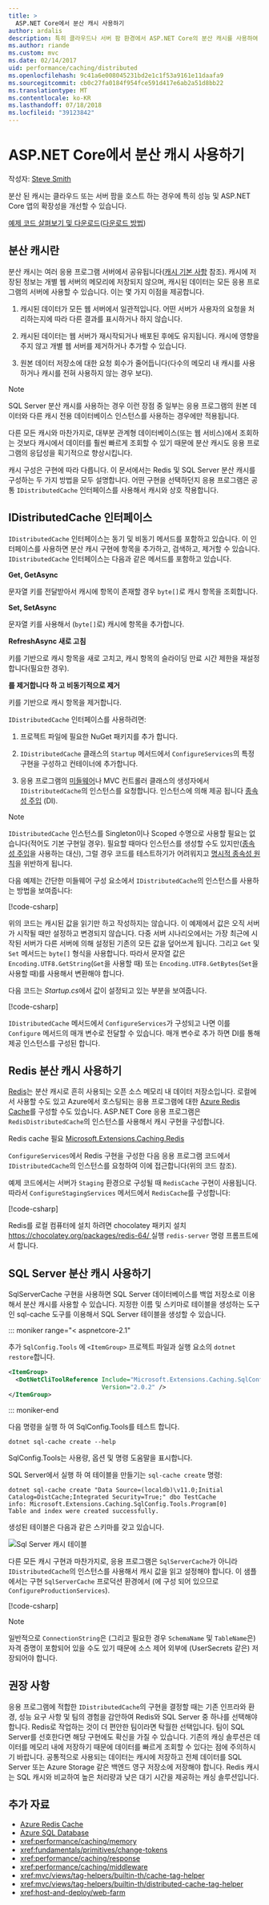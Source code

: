 ```yaml
---
title: >
  ASP.NET Core에서 분산 캐시 사용하기
author: ardalis
description: 특히 클라우드나 서버 팜 환경에서 ASP.NET Core의 분산 캐시를 사용하여 응용 프로그램의 성능 및 확장성을 개선하는 방법을 알아봅니다.
ms.author: riande
ms.custom: mvc
ms.date: 02/14/2017
uid: performance/caching/distributed
ms.openlocfilehash: 9c41a6e008045231bd2e1c1f53a9161e11daafa9
ms.sourcegitcommit: cb0c27fa0184f954fce591d417e6ab2a51d8bb22
ms.translationtype: MT
ms.contentlocale: ko-KR
ms.lasthandoff: 07/18/2018
ms.locfileid: "39123842"
---
```

# <a name="work-with-a-distributed-cache-in-aspnet-core"></a>ASP.NET Core에서 분산 캐시 사용하기


작성자: [Steve Smith](https://ardalis.com/)

분산 된 캐시는 클라우드 또는 서버 팜을 호스트 하는 경우에 특히 성능 및 ASP.NET Core 앱의 확장성을 개선할 수 있습니다.

[예제 코드 살펴보기 및 다운로드](https://github.com/aspnet/Docs/tree/master/aspnetcore/performance/caching/distributed/sample)([다운로드 방법](xref:tutorials/index#how-to-download-a-sample))

## <a name="what-is-a-distributed-cache"></a>분산 캐시란

분산 캐시는 여러 응용 프로그램 서버에서 공유됩니다([캐시 기본 사항](memory.md#caching-basics) 참조). 캐시에 저장된 정보는 개별 웹 서버의 메모리에 저장되지 않으며, 캐시된 데이터는 모든 응용 프로그램의 서버에 사용할 수 있습니다. 이는 몇 가지 이점을 제공합니다.

1. 캐시된 데이터가 모든 웹 서버에서 일관적입니다. 어떤 서버가 사용자의 요청을 처리하는지에 따라 다른 결과를 표시하거나 하지 않습니다.

2. 캐시된 데이터는 웹 서버가 재시작되거나 배포된 후에도 유지됩니다. 캐시에 영향을 주지 않고 개별 웹 서버를 제거하거나 추가할 수 있습니다.

3. 원본 데이터 저장소에 대한 요청 회수가 줄어듭니다(다수의 메모리 내 캐시를 사용하거나 캐시를 전혀 사용하지 않는 경우 보다).

> [!NOTE]
> SQL Server 분산 캐시를 사용하는 경우 이런 장점 중 일부는 응용 프로그램의 원본 데이터와 다른 캐시 전용 데이터베이스 인스턴스를 사용하는 경우에만 적용됩니다.

다른 모든 캐시와 마찬가지로, 대부분 관계형 데이터베이스(또는 웹 서비스)에서 조회하는 것보다 캐시에서 데이터를 훨씬 빠르게 조회할 수 있기 때문에 분산 캐시도 응용 프로그램의 응답성을 획기적으로 향상시킵니다.

캐시 구성은 구현에 따라 다릅니다. 이 문서에서는 Redis 및 SQL Server 분산 캐시를 구성하는 두 가지 방법을 모두 설명합니다. 어떤 구현을 선택하던지 응용 프로그램은 공통 `IDistributedCache` 인터페이스를 사용해서 캐시와 상호 작용합니다.


## <a name="the-idistributedcache-interface"></a>IDistributedCache 인터페이스

`IDistributedCache` 인터페이스는 동기 및 비동기 메서드를 포함하고 있습니다. 이 인터페이스를 사용하면 분산 캐시 구현에 항목을 추가하고, 검색하고, 제거할 수 있습니다. `IDistributedCache` 인터페이스는 다음과 같은 메서드를 포함하고 있습니다.

**Get, GetAsync**

문자열 키를 전달받아서 캐시에 항목이 존재할 경우 `byte[]`로 캐시 항목을 조회합니다.

**Set, SetAsync**

문자열 키를 사용해서 (`byte[]`로) 캐시에 항목을 추가합니다.

**RefreshAsync 새로 고침**

키를 기반으로 캐시 항목을 새로 고치고, 캐시 항목의 슬라이딩 만료 시간 제한을 재설정합니다(필요한 경우).

**를 제거합니다 하 고 비동기적으로 제거**

키를 기반으로 캐시 항목을 제거합니다.

`IDistributedCache` 인터페이스를 사용하려면:

   1. 프로젝트 파일에 필요한 NuGet 패키지를 추가 합니다.

   2. `IDistributedCache` 클래스의 `Startup` 메서드에서 `ConfigureServices`의 특정 구현을 구성하고 컨테이너에 추가합니다.

   3. 응용 프로그램의 [미들웨어](xref:fundamentals/middleware/index)나 MVC 컨트롤러 클래스의 생성자에서 `IDistributedCache`의 인스턴스를 요청합니다. 인스턴스에 의해 제공 됩니다 [종속성 주입](../../fundamentals/dependency-injection.md) (DI).

> [!NOTE]
> `IDistributedCache` 인스턴스를 Singleton이나 Scoped 수명으로 사용할 필요는 없습니다(적어도 기본 구현일 경우). 필요할 때마다 인스턴스를 생성할 수도 있지만([종속성 주입](../../fundamentals/dependency-injection.md)을 사용하는 대신), 그럴 경우 코드를 테스트하기가 어려워지고 [명시적 종속성 원칙](http://deviq.com/explicit-dependencies-principle/)을 위반하게 됩니다.

다음 예제는 간단한 미들웨어 구성 요소에서 `IDistributedCache`의 인스턴스를 사용하는 방법을 보여줍니다:

[!code-csharp[](distributed/sample/src/DistCacheSample/StartTimeHeader.cs)]

위의 코드는 캐시된 값을 읽기만 하고 작성하지는 않습니다. 이 예제에서 값은 오직 서버가 시작될 때만 설정하고 변경되지 않습니다. 다중 서버 시나리오에서는 가장 최근에 시작된 서버가 다른 서버에 의해 설정된 기존의 모든 값을 덮어쓰게 됩니다. 그리고 `Get` 및 `Set` 메서드는 `byte[]` 형식을 사용합니다. 따라서 문자열 값은 `Encoding.UTF8.GetString`(`Get`을 사용할 때) 또는 `Encoding.UTF8.GetBytes`(`Set`을 사용할 때)를 사용해서 변환해야 합니다.

다음 코드는 *Startup.cs*에서 값이 설정되고 있는 부분을 보여줍니다.

[!code-csharp[](distributed/sample/src/DistCacheSample/Startup.cs?name=snippet1)]

`IDistributedCache` 메서드에서 `ConfigureServices`가 구성되고 나면 이를 `Configure` 메서드의 매개 변수로 전달할 수 있습니다. 매개 변수로 추가 하면 DI를 통해 제공 인스턴스를 구성된 합니다.

## <a name="using-a-redis-distributed-cache"></a>Redis 분산 캐시 사용하기

[Redis](https://redis.io/)는 분산 캐시로 흔히 사용되는 오픈 소스 메모리 내 데이터 저장소입니다. 로컬에서 사용할 수도 있고 Azure에서 호스팅되는 응용 프로그램에 대한 [Azure Redis Cache](https://azure.microsoft.com/services/cache/)를 구성할 수도 있습니다.  ASP.NET Core 응용 프로그램은 `RedisDistributedCache`의 인스턴스를 사용해서 캐시 구현을 구성합니다.

Redis cache 필요 [Microsoft.Extensions.Caching.Redis](https://www.nuget.org/packages/Microsoft.Extensions.Caching.Redis/)

`ConfigureServices`에서 Redis 구현을 구성한 다음 응용 프로그램 코드에서 `IDistributedCache`의 인스턴스를 요청하여 이에 접근합니다(위의 코드 참조).

예제 코드에서는 서버가 `Staging` 환경으로 구성될 때 `RedisCache` 구현이 사용됩니다. 따라서 `ConfigureStagingServices` 메서드에서 `RedisCache`를 구성합니다:

[!code-csharp[](distributed/sample/src/DistCacheSample/Startup.cs?name=snippet2)]

Redis를 로컬 컴퓨터에 설치 하려면 chocolatey 패키지 설치 [ https://chocolatey.org/packages/redis-64/ ](https://chocolatey.org/packages/redis-64/) 실행 `redis-server` 명령 프롬프트에서 합니다.

## <a name="using-a-sql-server-distributed-cache"></a>SQL Server 분산 캐시 사용하기


SqlServerCache 구현을 사용하면 SQL Server 데이터베이스를 백업 저장소로 이용해서 분산 캐시를 사용할 수 있습니다. 지정한 이름 및 스키마로 테이블을 생성하는 도구인 sql-cache 도구를 이용해서 SQL Server 테이블을 생성할 수 있습니다.


::: moniker range="< aspnetcore-2.1"

추가 `SqlConfig.Tools` 에 `<ItemGroup>` 프로젝트 파일과 실행 요소의 `dotnet restore`합니다.

```xml
<ItemGroup>
  <DotNetCliToolReference Include="Microsoft.Extensions.Caching.SqlConfig.Tools" 
                          Version="2.0.2" />
</ItemGroup>
```

::: moniker-end

다음 명령을 실행 하 여 SqlConfig.Tools를 테스트 합니다.

```console
dotnet sql-cache create --help
```

SqlConfig.Tools는 사용량, 옵션 및 명령 도움말을 표시합니다.

SQL Server에서 실행 하 여 테이블을 만들기는 `sql-cache create` 명령:

```console
dotnet sql-cache create "Data Source=(localdb)\v11.0;Initial Catalog=DistCache;Integrated Security=True;" dbo TestCache
info: Microsoft.Extensions.Caching.SqlConfig.Tools.Program[0]
Table and index were created successfully.
```

생성된 테이블은 다음과 같은 스키마를 갖고 있습니다.

![Sql Server 캐시 테이블](distributed/_static/SqlServerCacheTable.png)

다른 모든 캐시 구현과 마찬가지로, 응용 프로그램은 `SqlServerCache`가 아니라 `IDistributedCache`의 인스턴스를 사용해서 캐시 값을 읽고 설정해야 합니다. 이 샘플에서는 구현 `SqlServerCache` 프로덕션 환경에서 (에 구성 되어 있으므로 `ConfigureProductionServices`).

[!code-csharp[](distributed/sample/src/DistCacheSample/Startup.cs?name=snippet3)]

> [!NOTE]
> 일반적으로 `ConnectionString`은 (그리고 필요한 경우 `SchemaName` 및 `TableName`은) 자격 증명이 포함되어 있을 수도 있기 때문에 소스 제어 외부에 (UserSecrets 같은) 저장되어야 합니다.

## <a name="recommendations"></a>권장 사항

응용 프로그램에 적합한 `IDistributedCache`의 구현을 결정할 때는 기존 인프라와 환경, 성능 요구 사항 및 팀의 경험을 감안하여 Redis와 SQL Server 중 하나를 선택해야 합니다.  Redis로 작업하는 것이 더 편안한 팀이라면 탁월한 선택입니다. 팀이 SQL Server를 선호한다면 해당 구현에도 확신을 가질 수 있습니다. 기존의 캐싱 솔루션은 데이터를 메모리 내에 저장하기 때문에 데이터를 빠르게 조회할 수 있다는 점에 주의하시기 바랍니다. 공통적으로 사용되는 데이터는 캐시에 저장하고 전체 데이터를 SQL Server 또는 Azure Storage 같은 백엔드 영구 저장소에 저장해야 합니다. Redis 캐시는 SQL 캐시와 비교하여 높은 처리량과 낮은 대기 시간을 제공하는 캐싱 솔루션입니다.

## <a name="additional-resources"></a>추가 자료

* [Azure Redis Cache](https://azure.microsoft.com/documentation/services/redis-cache/)
* [Azure SQL Database](https://azure.microsoft.com/documentation/services/sql-database/)
* <xref:performance/caching/memory>
* <xref:fundamentals/primitives/change-tokens>
* <xref:performance/caching/response>
* <xref:performance/caching/middleware>
* <xref:mvc/views/tag-helpers/builtin-th/cache-tag-helper>
* <xref:mvc/views/tag-helpers/builtin-th/distributed-cache-tag-helper>
* <xref:host-and-deploy/web-farm>
